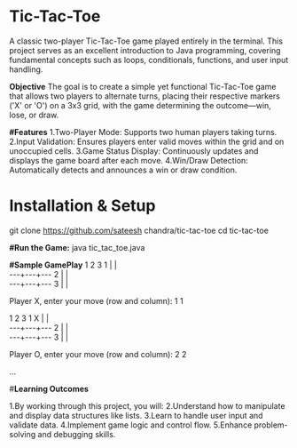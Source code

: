 # Tic-Tac-Toe
A classic two-player Tic-Tac-Toe game played entirely in the terminal. This project serves as an excellent introduction to Java programming, covering fundamental concepts such as loops, conditionals, functions, and user input handling.


**Objective**
The goal is to create a simple yet functional Tic-Tac-Toe game that allows two players to alternate turns, placing their respective markers ('X' or 'O') on a 3x3 grid, with the game determining the outcome—win, lose, or draw.

**#Features**
1.Two-Player Mode: Supports two human players taking turns.
2.Input Validation: Ensures players enter valid moves within the grid and on unoccupied cells.
3.Game Status Display: Continuously updates and displays the game board after each move.
4.Win/Draw Detection: Automatically detects and announces a win or draw condition.

# Installation & Setup

git clone https://github.com/sateesh chandra/tic-tac-toe
cd tic-tac-toe

**#Run the Game:**
java tic_tac_toe.java

**#Sample GamePlay**
   1   2   3
1    |   |   
  ---+---+---
2    |   |   
  ---+---+---
3    |   |   

Player X, enter your move (row and column): 1 1

   1   2   3
1  X |   |   
  ---+---+---
2    |   |   
  ---+---+---
3    |   |   

Player O, enter your move (row and column): 2 2

...


#**Learning Outcomes**

1.By working through this project, you will:
2.Understand how to manipulate and display data structures like lists.
3.Learn to handle user input and validate data.
4.Implement game logic and control flow.
5.Enhance problem-solving and debugging skills.



